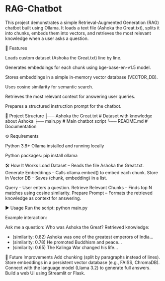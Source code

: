 # RAG-Chatbot
This project demonstrates a simple Retrieval-Augmented Generation (RAG) chatbot built using Ollama. It loads a text file (Ashoka the Great.txt), splits it into chunks, embeds them into vectors, and retrieves the most relevant knowledge when a user asks a question.

🚀 Features

Loads custom dataset (Ashoka the Great.txt) line by line.

Generates embeddings for each chunk using bge-base-en-v1.5 model.

Stores embeddings in a simple in-memory vector database (VECTOR_DB).

Uses cosine similarity for semantic search.

Retrieves the most relevant context for answering user queries.

Prepares a structured instruction prompt for the chatbot.

📂 Project Structure
├── Ashoka the Great.txt    # Dataset with knowledge about Ashoka
├── main.py                 # Main chatbot script
└── README.md               # Documentation

⚙️ Requirements

Python 3.8+
Ollama installed and running locally

Python packages:
pip install ollama

🛠️ How It Works
Load Dataset – Reads the file Ashoka the Great.txt.
Generate Embeddings – Calls ollama.embed() to embed each chunk.
Store in Vector DB – Saves (chunk, embedding) in a list.

Query – User enters a question.
Retrieve Relevant Chunks – Finds top N matches using cosine similarity.
Prepare Prompt – Formats the retrieved knowledge as context for answering.

▶️ Usage
Run the script:
python main.py


Example interaction:

Ask me a question: Who was Ashoka the Great?
Retrieved knowledge:
 - (similarity: 0.82) Ashoka was one of the greatest emperors of India...
 - (similarity: 0.78) He promoted Buddhism and peace...
 - (similarity: 0.65) The Kalinga War changed his life...

🔮 Future Improvements
Add chunking (split by paragraphs instead of lines).
Store embeddings in a persistent vector database (e.g., FAISS, ChromaDB).
Connect with the language model (Llama 3.2) to generate full answers.
Build a web UI using Streamlit or Flask.
